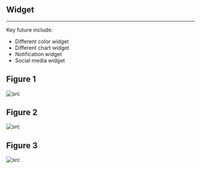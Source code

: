 ## Widget 

---
Key future include:

- Different color widget
- Different chart widget
- Notification widget
- Social media widget

## Figure 1
 
 ![src](/assets/dashkit/widget-1.jpeg)

 ## Figure 2
 
 ![src](/assets/dashkit/widget-2.jpeg)

 ## Figure 3
 
 ![src](/assets/dashkit/widget-3.jpeg)